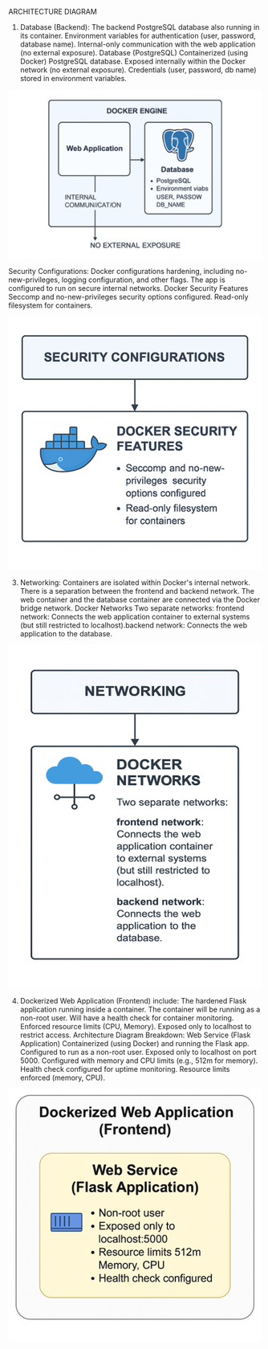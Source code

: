 ARCHITECTURE DIAGRAM
1.	Database (Backend): The backend PostgreSQL database also running in its container. Environment variables for authentication (user, password, database name). Internal-only communication with the web application (no external exposure). Database (PostgreSQL) Containerized (using Docker) PostgreSQL database. Exposed internally within the Docker network (no external exposure). Credentials (user, password, db name) stored in environment variables.

 
![alt text](image.png)





Security Configurations: Docker configurations hardening, including no-new-privileges, logging configuration, and other flags. The app is configured to run on secure internal networks. Docker Security Features Seccomp and no-new-privileges security options configured. Read-only filesystem for containers.


 ![alt text](image-1.png)






3.	Networking: Containers are isolated within Docker's internal network. There is a separation between the frontend and backend network. The web container and the database container are connected via the Docker bridge network.
Docker Networks
Two separate networks: frontend network: Connects the web application container to external systems (but still restricted to localhost).backend network: Connects the web application to the database.





![alt text](image-3.png)




 
4.  Dockerized Web Application (Frontend) include: The hardened Flask application running inside a container. The container will be running as a non-root user. Will have a health check for container monitoring. Enforced resource limits (CPU, Memory). Exposed only to localhost to restrict access. Architecture Diagram Breakdown: Web Service (Flask Application) Containerized (using Docker) and running the Flask app. Configured to run as a non-root user. Exposed only to localhost on port 5000. Configured with memory and CPU limits (e.g., 512m for memory). Health check configured for uptime monitoring. Resource limits enforced (memory, CPU).


 ![alt text](image-4.png)
                          
